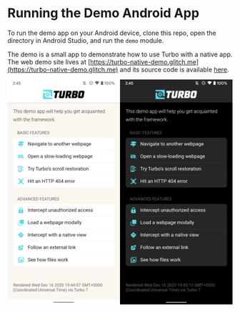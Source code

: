# Running the Demo Android App

To run the demo app on your Android device, clone this repo, open the directory in Android Studio, and run the `demo` module.

The demo is a small app to demonstrate how to use Turbo with a native app. The web demo site lives at [https://turbo-native-demo.glitch.me](https://turbo-native-demo.glitch.me) and its source code is available [here](https://github.com/hotwired/turbo-native-demo).

![Demo Android App](../docs/assets/turbo-demo-app.png)
